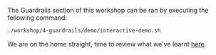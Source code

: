 The Guardrails section of this workshop can be ran by executing the following command:

```bash
./workshop/4-guardrails/demo/interactive-demo.sh
```

We are on the home straight, time to review what we've learnt [here](5-wrapup.md).